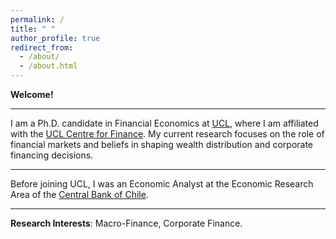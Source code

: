 ```yaml
---
permalink: /
title: " "
author_profile: true
redirect_from: 
  - /about/
  - /about.html
---
```

**Welcome!**

------
I am a Ph.D. candidate in Financial Economics at [UCL](https://www.ucl.ac.uk), where I am affiliated with the [UCL Centre for Finance](https://www.centreforfinance.org/index.htm). My current research focuses on the role of financial markets and beliefs in shaping wealth distribution and corporate financing decisions.

------
Before joining UCL, I was an Economic Analyst at the Economic Research Area of the [Central Bank of Chile](https://portalbiblioteca.bcentral.cl/en/web/banco-central/).

------
**Research Interests**: Macro-Finance, Corporate Finance.